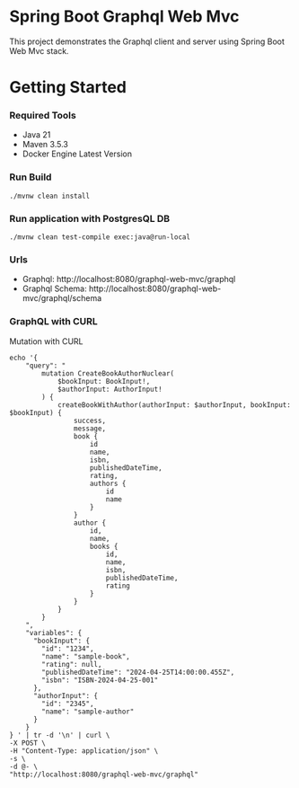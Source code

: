 # Spring Boot Graphql Web Mvc
This project demonstrates the Graphql client and server using Spring Boot Web Mvc stack.

# Getting Started

### Required Tools

* Java 21
* Maven 3.5.3
* Docker Engine Latest Version

### Run Build

    ./mvnw clean install

### Run application with PostgresQL DB

    ./mvnw clean test-compile exec:java@run-local

### Urls

* Graphql: http://localhost:8080/graphql-web-mvc/graphql
* Graphql Schema: http://localhost:8080/graphql-web-mvc/graphql/schema

### GraphQL with CURL

Mutation with CURL

    echo '{
        "query": "
            mutation CreateBookAuthorNuclear(
                $bookInput: BookInput!,
                $authorInput: AuthorInput!
            ) {
                createBookWithAuthor(authorInput: $authorInput, bookInput: $bookInput) {
                    success,
                    message,
                    book {
                        id
                        name,
                        isbn,
                        publishedDateTime,
                        rating,
                        authors {
                            id
                            name
                        }
                    }
                    author {
                        id,
                        name,
                        books {
                            id,
                            name,
                            isbn,
                            publishedDateTime,
                            rating
                        }
                    }
                }
            }
        ",
        "variables": {
          "bookInput": {
            "id": "1234",
            "name": "sample-book",
            "rating": null,
            "publishedDateTime": "2024-04-25T14:00:00.455Z",
            "isbn": "ISBN-2024-04-25-001"
          },
          "authorInput": {
            "id": "2345",
            "name": "sample-author"
          }
        }
    } ' | tr -d '\n' | curl \
    -X POST \
    -H "Content-Type: application/json" \
    -s \
    -d @- \
    "http://localhost:8080/graphql-web-mvc/graphql"

    